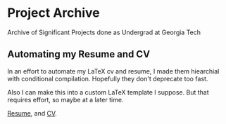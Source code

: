 # Project Archive
Archive of Significant Projects done as Undergrad at Georgia Tech

## Automating my Resume and CV
In an effort to automate my LaTeX cv and resume, I made them hiearchial with conditional compilation.
Hopefully they don't deprecate too fast.

Also I can make this into a custom LaTeX template I suppose. But that requires effort, so maybe at a later time.

[Resume](resume/resume.pdf), and [CV](resume/cv.pdf).
